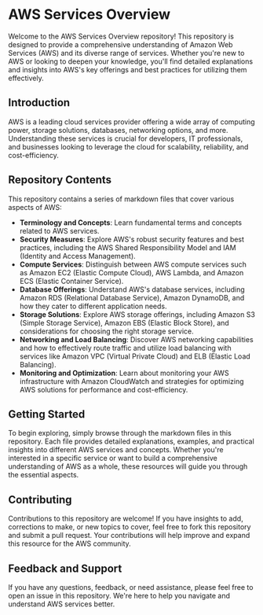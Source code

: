 # AWS Services Overview

Welcome to the AWS Services Overview repository! This repository is designed to provide a comprehensive understanding of Amazon Web Services (AWS) and its diverse range of services. Whether you're new to AWS or looking to deepen your knowledge, you'll find detailed explanations and insights into AWS's key offerings and best practices for utilizing them effectively.

## Introduction

AWS is a leading cloud services provider offering a wide array of computing power, storage solutions, databases, networking options, and more. Understanding these services is crucial for developers, IT professionals, and businesses looking to leverage the cloud for scalability, reliability, and cost-efficiency.

## Repository Contents

This repository contains a series of markdown files that cover various aspects of AWS:

- **Terminology and Concepts**: Learn fundamental terms and concepts related to AWS services.
- **Security Measures**: Explore AWS's robust security features and best practices, including the AWS Shared Responsibility Model and IAM (Identity and Access Management).
- **Compute Services**: Distinguish between AWS compute services such as Amazon EC2 (Elastic Compute Cloud), AWS Lambda, and Amazon ECS (Elastic Container Service).
- **Database Offerings**: Understand AWS's database services, including Amazon RDS (Relational Database Service), Amazon DynamoDB, and how they cater to different application needs.
- **Storage Solutions**: Explore AWS storage offerings, including Amazon S3 (Simple Storage Service), Amazon EBS (Elastic Block Store), and considerations for choosing the right storage service.
- **Networking and Load Balancing**: Discover AWS networking capabilities and how to effectively route traffic and utilize load balancing with services like Amazon VPC (Virtual Private Cloud) and ELB (Elastic Load Balancing).
- **Monitoring and Optimization**: Learn about monitoring your AWS infrastructure with Amazon CloudWatch and strategies for optimizing AWS solutions for performance and cost-efficiency.

## Getting Started

To begin exploring, simply browse through the markdown files in this repository. Each file provides detailed explanations, examples, and practical insights into different AWS services and concepts. Whether you're interested in a specific service or want to build a comprehensive understanding of AWS as a whole, these resources will guide you through the essential aspects.

## Contributing

Contributions to this repository are welcome! If you have insights to add, corrections to make, or new topics to cover, feel free to fork this repository and submit a pull request. Your contributions will help improve and expand this resource for the AWS community.

## Feedback and Support

If you have any questions, feedback, or need assistance, please feel free to open an issue in this repository. We're here to help you navigate and understand AWS services better.

